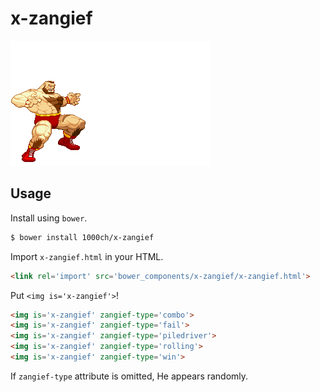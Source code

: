 # x-zangief

![](https://raw.githubusercontent.com/1000ch/x-zangief/master/img/zangief-combo.gif)

## Usage

Install using `bower`.

```bash
$ bower install 1000ch/x-zangief
```

Import `x-zangief.html` in your HTML.

```html
<link rel='import' src='bower_components/x-zangief/x-zangief.html'>
```

Put `<img is='x-zangief'>`!

```html
<img is='x-zangief' zangief-type='combo'>
<img is='x-zangief' zangief-type='fail'>
<img is='x-zangief' zangief-type='piledriver'>
<img is='x-zangief' zangief-type='rolling'>
<img is='x-zangief' zangief-type='win'>
```

If `zangief-type` attribute is omitted, He appears randomly.
